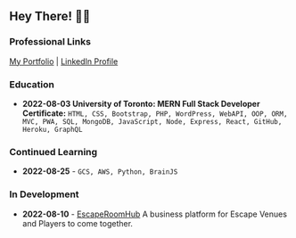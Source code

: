 ## Hey There! 🙋‍♂️ 
### Professional Links
[My Portfolio](https://dlittlefield81.github.io/reactportfolio/) | [LinkedIn Profile](https://www.linkedin.com/in/dennislittlefield/)

### Education
- **2022-08-03 University of Toronto: MERN Full Stack Developer Certificate:** `HTML, CSS, Bootstrap, PHP, WordPress, WebAPI, OOP, ORM, MVC, PWA, SQL, MongoDB, JavaScript, Node, Express, React, GitHub, Heroku, GraphQL`
### Continued Learning
- **2022-08-25** - `GCS, AWS, Python, BrainJS`
### In Development
- **2022-08-10** - [EscapeRoomHub](https://github.com/DLittlefield81/EscapeRoomHub) A business platform for Escape Venues and Players to come together.
